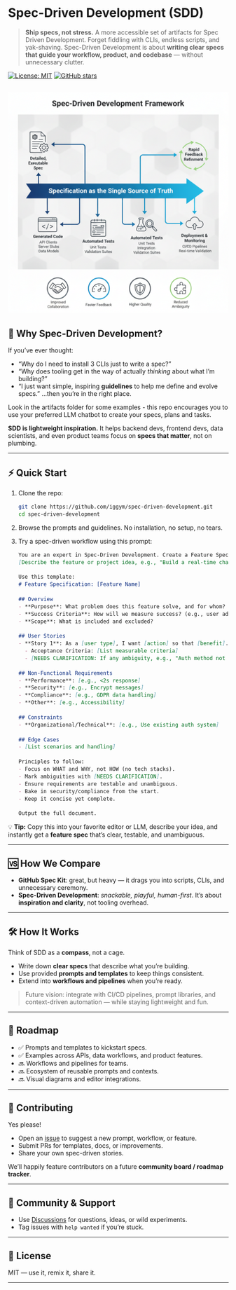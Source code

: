 # Spec-Driven Development (SDD)

> **Ship specs, not stress.**
> A more accessible set of artifacts for Spec Driven Development. Forget fiddling with CLIs, endless scripts, and yak-shaving. Spec-Driven Development is about **writing clear specs that guide your workflow, product, and codebase** — without unnecessary clutter.

[![License: MIT](https://img.shields.io/badge/License-MIT-green.svg)](LICENSE)
[![GitHub stars](https://img.shields.io/github/stars/iggym/spec-driven-development.svg?style=social)](https://github.com/iggym/spec-driven-development/stargazers)

<!-- TODO: Add badges for npm/pip package, CI build, or coverage once available -->
![sdd](Sdd.png)
---

## 🌟 Why Spec-Driven Development?

If you’ve ever thought:

* “Why do I need to install 3 CLIs just to write a spec?”
* “Why does tooling get in the way of actually *thinking* about what I’m building?”
* “I just want simple, inspiring **guidelines** to help me define and evolve specs.”
…then you’re in the right place.

Look in the artifacts folder for some examples - this repo encourages you to use your preferred LLM chatbot to create your specs, plans and tasks. 

**SDD is lightweight inspiration.** It helps backend devs, frontend devs, data scientists, and even product teams focus on **specs that matter**, not on plumbing.

---

## ⚡ Quick Start

1. Clone the repo:

   ```bash
   git clone https://github.com/iggym/spec-driven-development.git
   cd spec-driven-development
   ```

2. Browse the prompts and guidelines. No installation, no setup, no tears.

3. Try a spec-driven workflow using this prompt:

   ```markdown
   You are an expert in Spec-Driven Development. Create a Feature Specification Document based on this idea: 
   [Describe the feature or project idea, e.g., "Build a real-time chat system for team collaboration"].

   Use this template:
   # Feature Specification: [Feature Name]

   ## Overview
   - **Purpose**: What problem does this feature solve, and for whom?
   - **Success Criteria**: How will we measure success? (e.g., user adoption, performance metrics)
   - **Scope**: What is included and excluded?

   ## User Stories
   - **Story 1**: As a [user type], I want [action] so that [benefit].
     - Acceptance Criteria: [List measurable criteria]
     - [NEEDS CLARIFICATION: If any ambiguity, e.g., "Auth method not specified - email/password?"]

   ## Non-Functional Requirements
   - **Performance**: [e.g., <2s response]
   - **Security**: [e.g., Encrypt messages]
   - **Compliance**: [e.g., GDPR data handling]
   - **Other**: [e.g., Accessibility]

   ## Constraints
   - **Organizational/Technical**: [e.g., Use existing auth system]

   ## Edge Cases
   - [List scenarios and handling]

   Principles to follow:
   - Focus on WHAT and WHY, not HOW (no tech stacks).
   - Mark ambiguities with [NEEDS CLARIFICATION].
   - Ensure requirements are testable and unambiguous.
   - Bake in security/compliance from the start.
   - Keep it concise yet complete.

   Output the full document.
   ```

💡 **Tip:** Copy this into your favorite editor or LLM, describe your idea, and instantly get a **feature spec** that’s clear, testable, and unambiguous.

---

## 🆚 How We Compare

* **GitHub Spec Kit**: great, but heavy — it drags you into scripts, CLIs, and unnecessary ceremony.
* **Spec-Driven Development**: *snackable, playful, human-first*. It’s about **inspiration and clarity**, not tooling overhead.

---

## 🛠️ How It Works

Think of SDD as a **compass**, not a cage.

* Write down **clear specs** that describe what you’re building.
* Use provided **prompts and templates** to keep things consistent.
* Extend into **workflows and pipelines** when you’re ready.

> Future vision: integrate with CI/CD pipelines, prompt libraries, and context-driven automation — while staying lightweight and fun.

---

## 🚀 Roadmap

* ✅ Prompts and templates to kickstart specs.
* ✅ Examples across APIs, data workflows, and product features.
* 🔜 Workflows and pipelines for teams.
* 🔜 Ecosystem of reusable prompts and contexts.
* 🔜 Visual diagrams and editor integrations.

---

## 🤝 Contributing

Yes please!

* Open an [issue](https://github.com/iggym/spec-driven-development/issues) to suggest a new prompt, workflow, or feature.
* Submit PRs for templates, docs, or improvements.
* Share your own spec-driven stories.

We’ll happily feature contributors on a future **community board / roadmap tracker**.

---

## 💬 Community & Support

* Use [Discussions](https://github.com/iggym/spec-driven-development/discussions) for questions, ideas, or wild experiments.
* Tag issues with `help wanted` if you’re stuck.

---

## 📜 License

MIT — use it, remix it, share it.

---

